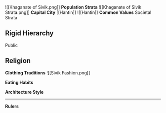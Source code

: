 ![[Khaganate of Sivik.png]]
**Population Strata**
![[Khaganate of Sivik Strata.png]]
**Capital City**
 [[Hantin]]
![[Hantin]]
**Common Values**
Societal Strata


Rigid Hierarchy
- 
Public 


Religion
-   
**Clothing Traditions**
![[Sivik Fashion.png]]

**Eating Habits**

**Architecture Style**

****

 **Rulers**
 